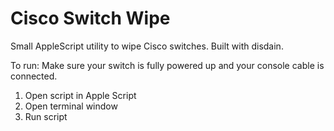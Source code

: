 # Cisco Switch Wipe
Small AppleScript utility to wipe Cisco switches. Built with disdain.

To run:
Make sure your switch is fully powered up and your console cable is connected.

1. Open script in Apple Script
2. Open terminal window
3. Run script
